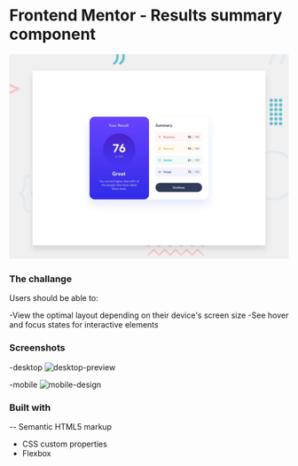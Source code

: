 # Frontend Mentor - Results summary component

![Design preview for the Results summary component coding challenge](./design/desktop-preview.jpg)

### The challange

Users should be able to:

-View the optimal layout depending on their device's screen size
-See hover and focus states for interactive elements

### Screenshots

-desktop
![desktop-preview](https://github.com/Dariapopa01/results-summary-component-main/assets/92114784/d939c96d-2aad-4b05-9071-1865a88bdf0d)

-mobile
![mobile-design](https://github.com/Dariapopa01/results-summary-component-main/assets/92114784/5f0ee65b-172b-4814-926f-e5eb1fa75001)



### Built with 

-- Semantic HTML5 markup
- CSS custom properties
- Flexbox
